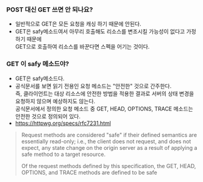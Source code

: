 ### POST 대신 GET 쓰면 안 되나요?

* 일반적으로 GET은 모든 요청을 캐싱 하기 때문에 안된다.
* GET은 safy메소드여서 아무리 호출해도 리소스를 변조시킬 가능성이 없다고 가정하기 때문에  
  GET으로 호출하여 리소스를 바꾼다면 스펙을 어기는 것이다.
  



### GET 이 safy 메소드야?

* GET은 safy메소드다.
* 공식문서를 보면 읽기 전용인 요청 메소드는 "안전한" 것으로 간주한다.  
  즉, 클라이언트는 대상 리소스에 안전한 방법을 적용한 결과로 서버의 상태 변경을 요청하지 않으며 예상하지도 않는다.  
  공식문서에서 정의한 요청 메소드 중 GET, HEAD, OPTIONS, TRACE 메소드는 안전한 것으로 정의되어 있다.
* <https://httpwg.org/specs/rfc7231.html>
>Request methods are considered "safe" if their defined semantics are essentially read-only; i.e., the client does not request, and does not expect, any state change on the origin 
>server as a result of applying a safe method to a target resource.
>
>Of the request methods defined by this specification, the GET, HEAD, OPTIONS, and TRACE methods are defined to be safe
